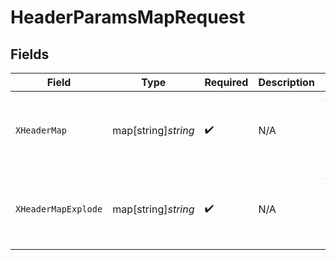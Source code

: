 # HeaderParamsMapRequest


## Fields

| Field                                  | Type                                   | Required                               | Description                            | Example                                |
| -------------------------------------- | -------------------------------------- | -------------------------------------- | -------------------------------------- | -------------------------------------- |
| `XHeaderMap`                           | map[string]*string*                    | :heavy_check_mark:                     | N/A                                    | {<br/>"key1": "value1",<br/>"key2": "value2"<br/>} |
| `XHeaderMapExplode`                    | map[string]*string*                    | :heavy_check_mark:                     | N/A                                    | {<br/>"test1": "val1",<br/>"test2": "val2"<br/>} |